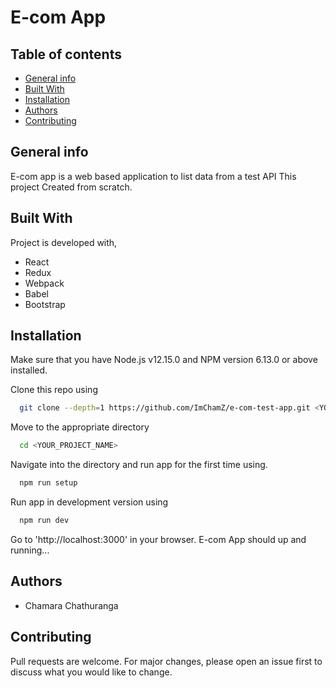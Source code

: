 # E-com App

## Table of contents
* [General info](#general-info)
* [Built With](#built-with)
* [Installation](#installation)
* [Authors](#authors)
* [Contributing](#contributing)

## General info
E-com app is a web based application to list data from a test API 
This project Created from scratch.

## Built With
Project is developed with, 
* React
* Redux
* Webpack
* Babel
* Bootstrap

## Installation

Make sure that you have Node.js v12.15.0 and NPM version 6.13.0 or above installed. 

Clone this repo using

```bash
  git clone --depth=1 https://github.com/ImChamZ/e-com-test-app.git <YOUR_PROJECT_NAME>
```
Move to the appropriate directory 

```bash
  cd <YOUR_PROJECT_NAME>
```
Navigate into the directory and run app for the first time using. 

```bash
  npm run setup
```

Run app in development version using

```bash
  npm run dev
```

Go to 'http://localhost:3000' in your browser.
E-com App should up and running... 

## Authors

* Chamara Chathuranga

## Contributing
Pull requests are welcome. For major changes, please open an issue first to discuss what you would like to change.
